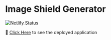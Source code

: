 # Image Shield Generator

[![Netlify Status](https://api.netlify.com/api/v1/badges/a0210912-a859-4ea1-960c-9638b5fe0776/deploy-status)](https://app.netlify.com/sites/jovial-cactus-289b18/deploys)

🔗 [Click Here](https://imgshieldgen.netlify.app/) to see the deployed application
